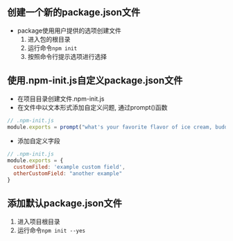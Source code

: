 ## 创建一个新的package.json文件

- package使用用户提供的选项创建文件
  1. 进入包的根目录
  2. 运行命令`npm init`
  3. 按照命令行提示选项进行选择
  
## 使用.npm-init.js自定义package.json文件

- 在项目目录创建文件.npm-init.js
- 在文件中以文本形式添加自定义问题, 通过prompt()函数


```javascript
// .npm-init.js
module.exports = prompt("what's your favorite flavor of ice cream, buddy?", "I LIKE THEM ALL");
```

- 添加自定义字段  

```javascript
// .npm-init.js
module.exports = {
  customFiled: 'example custom field',
  otherCustomField: "another example"
}
```

## 添加默认package.json文件 
1. 进入项目根目录
2. 运行命令`npm init --yes`